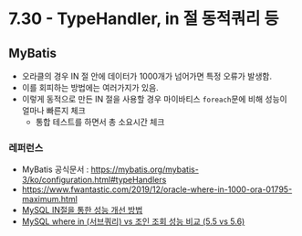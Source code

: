 # 7.30 - TypeHandler, in 절 동적쿼리 등

## MyBatis
- 오라클의 경우 IN 절 안에 데이터가 1000개가 넘어가면 특정 오류가 발생함.
- 이를 회피하는 방법에는 여러가지가 있음.
- 이렇게 동적으로 만든 IN 절을 사용할 경우 마이바티스 `foreach`문에 비해 성능이 얼마나 빠른지 체크
  - 통합 테스트를 하면서 총 소요시간 체크

### 레퍼런스
- MyBatis 공식문서 : https://mybatis.org/mybatis-3/ko/configuration.html#typeHandlers
- https://www.fwantastic.com/2019/12/oracle-where-in-1000-ora-01795-maximum.html
- [MySQL IN절을 통한 성능 개선 방법](https://jojoldu.tistory.com/565)
- [MySQL where in (서브쿼리) vs 조인 조회 성능 비교 (5.5 vs 5.6)](https://jojoldu.tistory.com/520)

